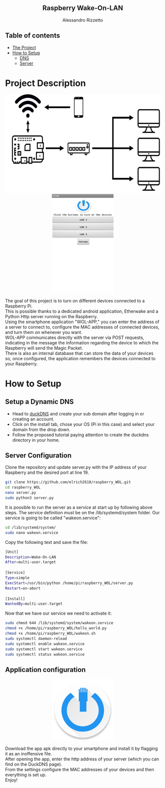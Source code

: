 <p align="center">
  <h2 align="center"> Raspberry Wake-On-LAN</h2>
  
  <p align="center">
  Alessandro Rizzetto
   
 
## Table of contents
- [The Project](#Project-Description)
- [How to Setup](#How-to-Setup)
  - [DNS](#Setup-a-Dynamic-DNS)
  - [Server](#Server-Configuration)

# Project Description
<p align="center">
  <img src="link.png" width="600" height="320">
  <img src="/App_file/app_screenshot.jpg" width="200" height="320">  

The goal of this project is to turn on different devices connected to a Raspberry Pi.  
This is possible thanks to a dedicated android application, Etherwake and a Python Http server running on the Raspberry.  
Using the smartphone application "WOL-APP," you can enter the address of a server to connect to, configure the MAC addresses of connected devices, and turn them on whenever you want.  
WOL-APP communicates directly with the server via POST requests, indicating in the message the information regarding the device to which the Raspberry will send the Magic Packet.  
There is also an internal database that can store the data of your devices so, once configured, the application remembers the devices connected to your Raspberry. 



# How to Setup
## Setup a Dynamic DNS
- Head to [duckDNS](duckdns.org) and create your sub domain after logging in or creating an account.
- Click on the install tab, chose your OS (Pi in this case) and select your domain from the drop down.
- Follow the proposed tutorial paying attention to create the duckdns directory in your home.

## Server Configuration
Clone the repository and update server.py with the IP address of your Raspberry and the desired port at line 19.

```bash
git clone https://github.com/elrich2610/raspberry_WOL.git
cd raspberry_WOL
nano server.py
sudo python3 server.py
```
It is possible to run the server as a service at start up by following above steps.
The service definition must be on the /lib/systemd/system folder. Our service is going to be called "wakeon.service":

```bash
cd /lib/systemd/system/
sudo nano wakeon.service
```
Copy the following text and save the file:

```bash
[Unit]
Description=Wake-On-LAN
After=multi-user.target

[Service]
Type=simple
ExecStart=/usr/bin/python /home/pi/raspberry_WOL/server.py
Restart=on-abort

[Install]
WantedBy=multi-user.target
```
Now that we have our service we need to activate it:

```bash
sudo chmod 644 /lib/systemd/system/wakeon.service
chmod +x /home/pi/raspberry_WOL/hello_world.py
chmod +x /home/pi/raspberry_WOL/wakeon.sh
sudo systemctl daemon-reload
sudo systemctl enable wakeon.service
sudo systemctl start wakeon.service
sudo systemctl status wakeon.service
```

## Application configuration
<p align="center">
  <img src="/App_file/icon.png" width="200">

Download the app apk directly to your smartphone and install it by flagging it as an inoffensive file.  
After opening the app, enter the http address of your server (which you can find on the DuckDNS page).  
From the settings configure the MAC addresses of your devices and then everything is set up.  
Enjoy!





